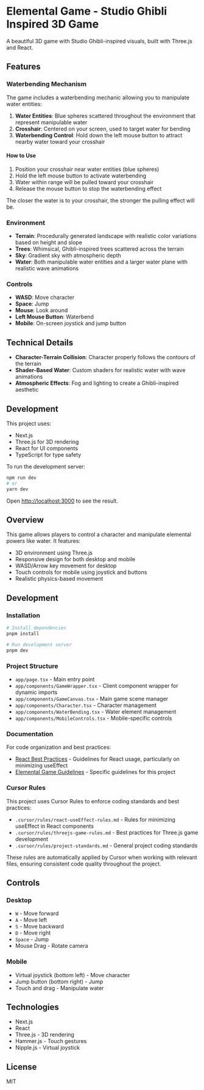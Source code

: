 # Elemental Game - Studio Ghibli Inspired 3D Game

A beautiful 3D game with Studio Ghibli-inspired visuals, built with Three.js and React.

## Features

### Waterbending Mechanism

The game includes a waterbending mechanic allowing you to manipulate water entities:

1. **Water Entities**: Blue spheres scattered throughout the environment that represent manipulable water
2. **Crosshair**: Centered on your screen, used to target water for bending
3. **Waterbending Control**: Hold down the left mouse button to attract nearby water toward your crosshair

#### How to Use

1. Position your crosshair near water entities (blue spheres)
2. Hold the left mouse button to activate waterbending
3. Water within range will be pulled toward your crosshair
4. Release the mouse button to stop the waterbending effect

The closer the water is to your crosshair, the stronger the pulling effect will be.

### Environment

- **Terrain**: Procedurally generated landscape with realistic color variations based on height and slope
- **Trees**: Whimsical, Ghibli-inspired trees scattered across the terrain
- **Sky**: Gradient sky with atmospheric depth
- **Water**: Both manipulable water entities and a larger water plane with realistic wave animations

### Controls

- **WASD**: Move character
- **Space**: Jump
- **Mouse**: Look around
- **Left Mouse Button**: Waterbend
- **Mobile**: On-screen joystick and jump button

## Technical Details

- **Character-Terrain Collision**: Character properly follows the contours of the terrain
- **Shader-Based Water**: Custom shaders for realistic water with wave animations
- **Atmospheric Effects**: Fog and lighting to create a Ghibli-inspired aesthetic

## Development

This project uses:
- Next.js
- Three.js for 3D rendering
- React for UI components
- TypeScript for type safety

To run the development server:

```bash
npm run dev
# or
yarn dev
```

Open [http://localhost:3000](http://localhost:3000) to see the result.

## Overview

This game allows players to control a character and manipulate elemental powers like water. It features:

- 3D environment using Three.js
- Responsive design for both desktop and mobile
- WASD/Arrow key movement for desktop
- Touch controls for mobile using joystick and buttons
- Realistic physics-based movement

## Development

### Installation

```bash
# Install dependencies
pnpm install

# Run development server
pnpm dev
```

### Project Structure

- `app/page.tsx` - Main entry point
- `app/components/GameWrapper.tsx` - Client component wrapper for dynamic imports
- `app/components/GameCanvas.tsx` - Main game scene manager
- `app/components/Character.tsx` - Character management
- `app/components/WaterBending.tsx` - Water element management
- `app/components/MobileControls.tsx` - Mobile-specific controls

### Documentation

For code organization and best practices:

- [React Best Practices](./docs/best-practices.md) - Guidelines for React usage, particularly on minimizing useEffect
- [Elemental Game Guidelines](./docs/elemental-game-guidelines.md) - Specific guidelines for this project

### Cursor Rules

This project uses Cursor Rules to enforce coding standards and best practices:

- `.cursor/rules/react-useEffect-rules.md` - Rules for minimizing useEffect in React components
- `.cursor/rules/threejs-game-rules.md` - Best practices for Three.js game development
- `.cursor/rules/project-standards.md` - General project coding standards

These rules are automatically applied by Cursor when working with relevant files, ensuring consistent code quality throughout the project.

## Controls

### Desktop
- `W` - Move forward
- `A` - Move left
- `S` - Move backward
- `D` - Move right
- `Space` - Jump
- Mouse Drag - Rotate camera

### Mobile
- Virtual joystick (bottom left) - Move character
- Jump button (bottom right) - Jump
- Touch and drag - Manipulate water

## Technologies

- Next.js
- React
- Three.js - 3D rendering
- Hammer.js - Touch gestures
- Nipple.js - Virtual joystick

## License

MIT
